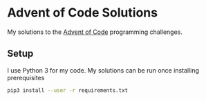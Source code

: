 # Advent of Code Solutions
My solutions to the [Advent of Code](https://adventofcode.com/) programming challenges.

## Setup
I use Python 3 for my code. My solutions can be run once installing prerequisites
```bash
pip3 install --user -r requirements.txt
```
